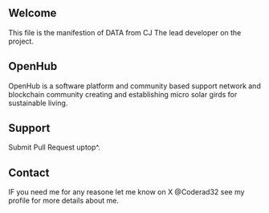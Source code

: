 ## Welcome
This file is the manifestion of DATA from CJ
The lead developer on the project.

## OpenHub
OpenHub is a software platform and community
based support network and blockchain community
creating and establishing micro solar girds
for sustainable living.

## Support
Submit Pull Request uptop^.

## Contact
IF you need me for any reasone let me know on X @Coderad32
see my profile for more details about me.
